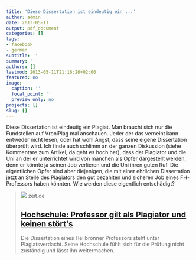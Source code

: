 ```yaml
---
title: 'Diese Dissertation ist eindeutig ein ...'
author: admin
date: 2013-05-11
output: pdf_document
categories: []
tags:
- facebook
- german
subtitle: ''
summary: ''
authors: []
lastmod: 2013-05-11T21:16:20+02:00
featured: no
image:
  caption: ''
  focal_point: ''
  preview_only: no
projects: []
slug: []
---
```

Diese Dissertation ist eindeutig ein Plagiat. Man braucht sich nur die Fundstellen auf VroniPlag mal anschauen. Jeder der das verneint kann entweder nicht lesen, oder hat wohl Angst, dass seine eigene Dissertation überprüft wird.
Ich finde auch schlimm an der ganzen Diskussion (siehe Kommentare zum Artikel, da geht es hoch her), dass der Plagiator und die Uni an der er unterrichtet wird von manchen als Opfer dargestellt werden, denn er könnte ja seinen Job verlieren und die Uni ihren guten Ruf. Die eigentlichen Opfer sind aber diejenigen, die mit einer ehrlichen Dissertation jetzt an Stelle des Plagiators den gut bezahlten und sicheren Job eines FH-Professors haben könnten. Wie werden diese eigentlich entschädigt?
> [![](https://img.zeit.de/administratives/sharing/fallback-image/wide__1300x731)](http://www.zeit.de/studium/hochschule/2013-05/moeder-plagiat-dissertation)
> zeit.de
> ## [Hochschule: Professor gilt als Plagiator und keinen stört's](http://www.zeit.de/studium/hochschule/2013-05/moeder-plagiat-dissertation)
>
>Die Dissertation eines Heilbronner Professors steht unter Plagiatsverdacht. Seine Hochschule fühlt sich für die Prüfung nicht zuständig und lässt ihn weitermachen.

